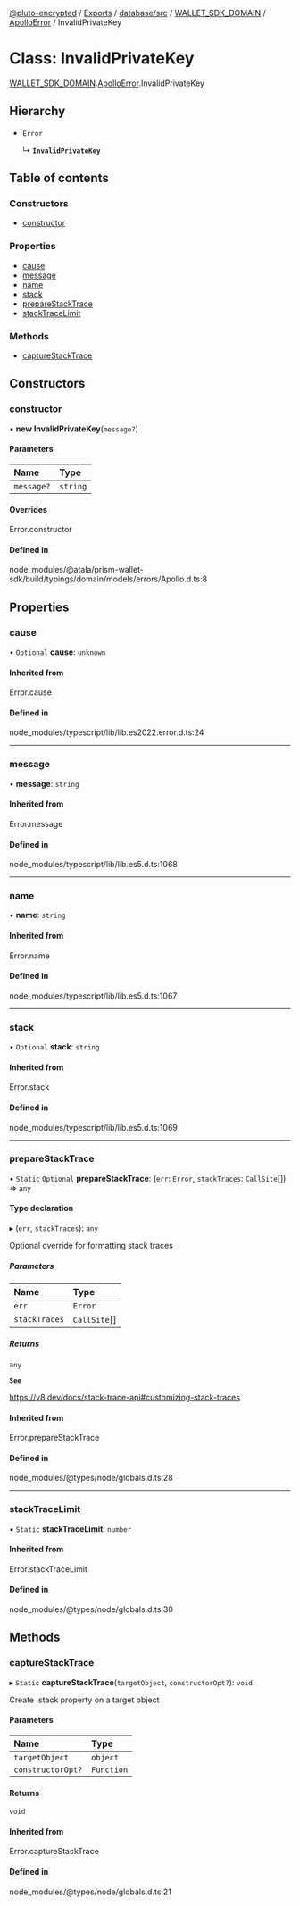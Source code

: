 [@pluto-encrypted](../README.md) / [Exports](../modules.md) / [database/src](../modules/database_src.md) / [WALLET\_SDK\_DOMAIN](../modules/database_src.WALLET_SDK_DOMAIN.md) / [ApolloError](../modules/database_src.WALLET_SDK_DOMAIN.ApolloError.md) / InvalidPrivateKey

# Class: InvalidPrivateKey

[WALLET\_SDK\_DOMAIN](../modules/database_src.WALLET_SDK_DOMAIN.md).[ApolloError](../modules/database_src.WALLET_SDK_DOMAIN.ApolloError.md).InvalidPrivateKey

## Hierarchy

- `Error`

  ↳ **`InvalidPrivateKey`**

## Table of contents

### Constructors

- [constructor](database_src.WALLET_SDK_DOMAIN.ApolloError.InvalidPrivateKey.md#constructor)

### Properties

- [cause](database_src.WALLET_SDK_DOMAIN.ApolloError.InvalidPrivateKey.md#cause)
- [message](database_src.WALLET_SDK_DOMAIN.ApolloError.InvalidPrivateKey.md#message)
- [name](database_src.WALLET_SDK_DOMAIN.ApolloError.InvalidPrivateKey.md#name)
- [stack](database_src.WALLET_SDK_DOMAIN.ApolloError.InvalidPrivateKey.md#stack)
- [prepareStackTrace](database_src.WALLET_SDK_DOMAIN.ApolloError.InvalidPrivateKey.md#preparestacktrace)
- [stackTraceLimit](database_src.WALLET_SDK_DOMAIN.ApolloError.InvalidPrivateKey.md#stacktracelimit)

### Methods

- [captureStackTrace](database_src.WALLET_SDK_DOMAIN.ApolloError.InvalidPrivateKey.md#capturestacktrace)

## Constructors

### constructor

• **new InvalidPrivateKey**(`message?`)

#### Parameters

| Name | Type |
| :------ | :------ |
| `message?` | `string` |

#### Overrides

Error.constructor

#### Defined in

node_modules/@atala/prism-wallet-sdk/build/typings/domain/models/errors/Apollo.d.ts:8

## Properties

### cause

• `Optional` **cause**: `unknown`

#### Inherited from

Error.cause

#### Defined in

node_modules/typescript/lib/lib.es2022.error.d.ts:24

___

### message

• **message**: `string`

#### Inherited from

Error.message

#### Defined in

node_modules/typescript/lib/lib.es5.d.ts:1068

___

### name

• **name**: `string`

#### Inherited from

Error.name

#### Defined in

node_modules/typescript/lib/lib.es5.d.ts:1067

___

### stack

• `Optional` **stack**: `string`

#### Inherited from

Error.stack

#### Defined in

node_modules/typescript/lib/lib.es5.d.ts:1069

___

### prepareStackTrace

▪ `Static` `Optional` **prepareStackTrace**: (`err`: `Error`, `stackTraces`: `CallSite`[]) => `any`

#### Type declaration

▸ (`err`, `stackTraces`): `any`

Optional override for formatting stack traces

##### Parameters

| Name | Type |
| :------ | :------ |
| `err` | `Error` |
| `stackTraces` | `CallSite`[] |

##### Returns

`any`

**`See`**

https://v8.dev/docs/stack-trace-api#customizing-stack-traces

#### Inherited from

Error.prepareStackTrace

#### Defined in

node_modules/@types/node/globals.d.ts:28

___

### stackTraceLimit

▪ `Static` **stackTraceLimit**: `number`

#### Inherited from

Error.stackTraceLimit

#### Defined in

node_modules/@types/node/globals.d.ts:30

## Methods

### captureStackTrace

▸ `Static` **captureStackTrace**(`targetObject`, `constructorOpt?`): `void`

Create .stack property on a target object

#### Parameters

| Name | Type |
| :------ | :------ |
| `targetObject` | `object` |
| `constructorOpt?` | `Function` |

#### Returns

`void`

#### Inherited from

Error.captureStackTrace

#### Defined in

node_modules/@types/node/globals.d.ts:21
